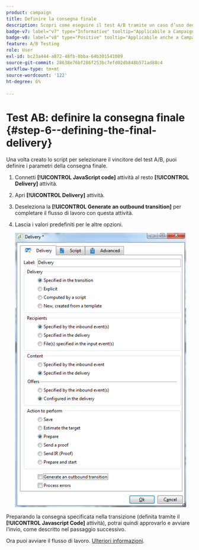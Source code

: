 ```yaml
---
product: campaign
title: Definire la consegna finale
description: Scopri come eseguire il test A/B tramite un caso d’uso dedicato
badge-v7: label="v7" type="Informative" tooltip="Applicabile a Campaign Classic v7"
badge-v8: label="v8" type="Positive" tooltip="Applicabile anche a Campaign v8"
feature: A/B Testing
role: User
exl-id: bc23a444-a872-48fb-8bba-64b301541089
source-git-commit: 28638e76bf286f253bc7efd02db848b571ad88c4
workflow-type: tm+mt
source-wordcount: '122'
ht-degree: 6%

---
```


# Test AB: definire la consegna finale {#step-6--defining-the-final-delivery}

Una volta creato lo script per selezionare il vincitore del test A/B, puoi definire i parametri della consegna finale.

1. Connetti **[!UICONTROL JavaScript code]** attività al resto **[!UICONTROL Delivery]** attività.
1. Apri **[!UICONTROL Delivery]** attività.
1. Deseleziona la **[!UICONTROL Generate an outbound transition]** per completare il flusso di lavoro con questa attività.
1. Lascia i valori predefiniti per le altre opzioni.

   ![](assets/ab_test_final_delivery.png)

Preparando la consegna specificata nella transizione (definita tramite il **[!UICONTROL Javascript Code]** attività), potrai quindi approvarlo e avviare l’invio, come descritto nel passaggio successivo.

Ora puoi avviare il flusso di lavoro. [Ulteriori informazioni](a-b-testing-uc-start-workflow.md).
